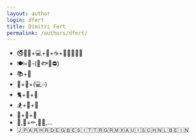```yaml
---
layout: author
login: dfert
title: Dimitri Fert
permalink: /authors/dfert/
---
```

- 🚭👨‍🚀+💻+🐋+☕+🐛🔥🔥🔥🔥
- 🍽=🥬-(🍖🐟🐚⛔)
- 📚+💟
- 🥁+🎸+(💻🎶)
- 🐈+💟+👋
- 🏂+🧀+🍺
- 🧗+🍔+🍺
- 🎲,🎨+✏,👨‍🍳,...
- 🇯🇵🇦🇷🇭🇷🇩🇪🇬🇧🇪🇸🇮🇹🇹🇷🇬🇷🇲🇽🇦🇺🇮🇸🇨🇭🇳🇱🇧🇪🇮🇳
